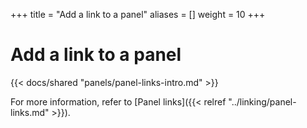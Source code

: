 +++
title = "Add a link to a panel"
aliases = []
weight = 10
+++

# Add a link to a panel

{{< docs/shared "panels/panel-links-intro.md" >}}

For more information, refer to [Panel links]({{< relref "../linking/panel-links.md" >}}).
